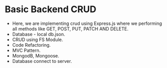 # Basic Backend CRUD
* Here, we are implementing crud using Express.js where we performing all methods like GET, POST, PUT, PATCH AND DELETE.
* Database - local db.json.
* CRUD using FS Module.
* Code Refactoring.
* MVC Pattern.
* MongodB, Mongoose.
* Database connect to server.
